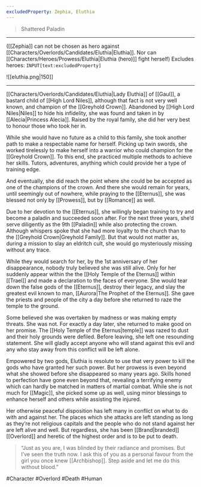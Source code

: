 ```yaml
---
excludedProperty: Zephia, Eluthia
---
```

>Shattered Paladin
---

([[Zephia]] can not be chosen as hero against [[Characters/Overlords/Candidates/Eluthia|Eluthia]]. Nor can [[Characters/Heroes/Prowess/Eluthia|Eluthia (hero)]] fight herself)
Excludes heroes: `INPUT[text:excludedProperty]`

![[eluthia.png|150]]

---
[[Characters/Overlords/Candidates/Eluthia|Lady Eluthia]] of [[Gaul]], a bastard child of [[High Lord Niles]], although that fact is not very well known, and champion of the [[Greyhold Crown]]. Abandoned by [[High Lord Niles|Niles]] to hide his infidelity, she was found and taken in by [[Alecia|Princess Alecia]]. Raised by the royal family, she did her very best to honour those who took her in.

While she would have no future as a child to this family, she took another path to make a respectable name for herself. Picking up twin swords, she worked tirelessly to make herself into a warrior who could champion for the [[Greyhold Crown]]. To this end, she practiced multiple methods to achieve her skills. Tutors, adventures, anything which could provide her a type of training edge.

And eventually, she did reach the point where she could be be accepted as one of the champions of the crown. And there she would remain for years, until seemingly out of nowhere, while praying to the [[Eternus]], she was blessed not only by [[Prowess]], but by [[Romance]] as well.

Due to her devotion to the [[Eternus]], she willingly began training to try and become a paladin and succeeded soon after. For the next three years, she’d serve diligently as the 9th [[Paladin]] while also protecting the crown. Although whispers spoke that she had more loyalty to the church than to the [[Greyhold Crown|Greyhold Family]]. But that would not matter as, during a mission to slay an eldritch cult, she would go mysteriously missing without any trace.

While they would search for her, by the 1st anniversary of her disappearance, nobody truly believed she was still alive. Only for her suddenly appear within the the [[Holy Temple of the Eternus]] within [[Trael]] and made a declaration to the faces of everyone. She would tear down the false gods of the [[Eternus]], destroy their legacy, and slay the greatest evil known to man, [[Aurora|The Prophet of the Eternus]]. She gave the priests and people of the city a day before she returned to raze the temple to the ground.

Some believed she was overtaken by madness or was making empty threats. She was not. For exactly a day later, she returned to make good on her promise. The [[Holy Temple of the Eternus|temple]] was razed to dust and their holy grounds were defiled. Before leaving, she left one resounding statement. She will gladly accept anyone who will stand against this evil and any who stay away from this conflict will be left alone.

Empowered by two gods, Eluthia is resolute to use that very power to kill the gods who have granted her such power. But her prowess is even beyond what she showed before she disappeared so many years ago. Skills honed to perfection have gone even beyond that, revealing a terrifying enemy which can hardly be matched in matters of martial combat. While she is not much for [[Magic]], she picked some up as well, using minor blessings to enhance herself and others while assisting the injured.

Her otherwise peaceful disposition has left many in conflict on what to do with and against her. The places which she attacks are left standing as long as they’re not religious capitals and the people who do not stand against her are left alive and well. But regardless, she has been [[Brand|branded]] [[Overlord]] and heretic of the highest order and is to be put to death.

>“Just as you are, I was blinded by their radiance and promises. But I’ve seen the truth now. I ask this of you as a personal favour from the girl you once knew [[Archbishop]]. Step aside and let me do this without blood.”

#Character #Overlord #Death #Human